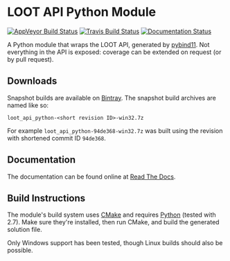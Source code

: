 LOOT API Python Module
=======================

[![AppVeyor Build Status](https://ci.appveyor.com/api/projects/status/k2ugge3po7254o1o/branch/master?svg=true)](https://ci.appveyor.com/project/LOOT/loot-api-python/branch/master)
[![Travis Build Status](https://travis-ci.org/loot/loot-api-python.svg?branch=master)](https://travis-ci.org/loot/loot-api-python)
[![Documentation Status](https://readthedocs.org/projects/loot-api-python/badge/)](http://loot-api-python.readthedocs.io/)

A Python module that wraps the LOOT API, generated by [pybind11](https://github.com/pybind/pybind11). Not everything in the API is exposed: coverage can be extended on request (or by pull request).

## Downloads

Snapshot builds are available on [Bintray](https://bintray.com/loot/snapshots/loot-api-python). The snapshot build archives are named like so:

```
loot_api_python-<short revision ID>-win32.7z
```

For example `loot_api_python-94de368-win32.7z` was built using the revision with shortened commit ID `94de368`.

## Documentation

The documentation can be found online at [Read The Docs](http://loot-api-python.readthedocs.org/).

## Build Instructions

The module's build system uses [CMake](https://cmake.org/) and requires [Python](https://www.python.org) (tested with 2.7). Make sure they're installed, then run CMake, and build the generated solution file.

Only Windows support has been tested, though Linux builds should also be possible.
